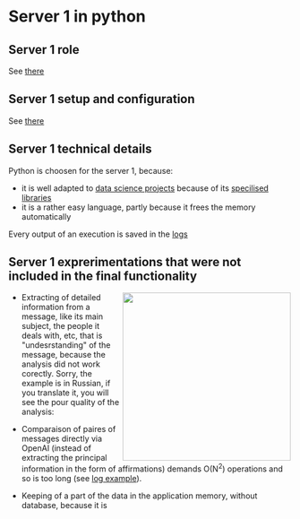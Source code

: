 # Server 1 in python
## Server 1 role
See [there](https://github.com/akostrik/stage_telegram/tree/main#the-same-scheme-of-the-appication-in-english)
  
## Server 1 setup and configuration
See [there](https://github.com/akostrik/stage_telegram/tree/main#setup-and-configuration)

## Server 1 technical details
Python is choosen for the server 1, because:
- it is well adapted to [data science projects](https://en.wikipedia.org/wiki/Data_science) because of its [specilised libraries](https://datascientest.com/top-10-des-librairies-python-pour-un-data-scientist)
- it is a rather easy language, partly because it frees the memory automatically

Every output of an execution is saved in the [logs](https://github.com/akostrik/stage_telegram/tree/main/server1/log)

## Server 1 exprerimentations that were not included in the final functionality
<img align="right" width="300" height="300" src="https://github.com/akostrik/stage_telegram/assets/22834202/9176b2d8-a75b-4335-8a97-80e82197579a">

- Extracting of detailed information from a message, like its main subject, the people it deals with, etc, that is "undesrstanding" of the message, because the analysis did not work corectly. Sorry, the example is in Russian, if you translate it, you will see the pour quality of the analysis:

- Comparaison of paires of messages directly via OpenAI (instead of extracting the principal information in the form of affirmations) demands O(N<sup>2</sup>) operations and so is too long (see [log example](https://github.com/akostrik/stage_telegram/blob/main/server1/log/log_2023_09_28_18h08%20ERROR%20LIMITE%20GPT4.txt)).

- Keeping of a part of the data in the application memory, without database, because it is 
